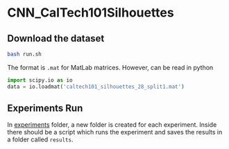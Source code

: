 # CNN_CalTech101Silhouettes

## Download the dataset
```bash
bash run.sh
```

The format is `.mat` for MatLab matrices. However, can be read in python

```python
import scipy.io as io
data = io.loadmat('caltech101_silhouettes_28_split1.mat')
```

## Experiments Run

In [experiments](experiments) folder, a new folder is created for each experiment. Inside there should be a script which runs the experiment and saves the results in a folder called `results`.